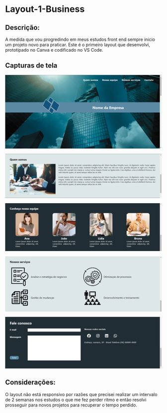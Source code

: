# Layout-1-Business

## Descrição:

A medida que vou progredindo em meus estudos front end sempre inicio um projeto novo para praticar. Este é o primeiro layout que desenvolvi, prototipado no Canva e codificado no VS Code. 

## Capturas de tela

![Header](src/img/cap1.png)

![Seção 1](src/img/cap2.png)

![Seção 2](src/img/cap3.png)

![Seção 3](src/img/cap4.png)

![Footer](src/img/cap5.png)

## Considerações:

O layout não está responsivo por razões que precisei realizar um intervalo de 2 semanas nos estudos o que me fez perder ritmo e então resolvi prosseguir para novos projetos para recuperar o tempo perdido.
